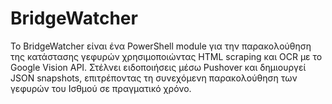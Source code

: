 # BridgeWatcher
Το BridgeWatcher είναι ένα PowerShell module για την παρακολούθηση της κατάστασης γεφυρών χρησιμοποιώντας HTML scraping και OCR με το Google Vision API. Στέλνει ειδοποιήσεις μέσω Pushover και δημιουργεί JSON snapshots, επιτρέποντας τη συνεχόμενη παρακολούθηση των γεφυρών του Ισθμού σε πραγματικό χρόνο.

